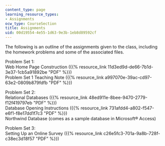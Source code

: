 ```yaml
---
content_type: page
learning_resource_types:
- Assignments
ocw_type: CourseSection
title: Assignments
uid: 00d19554-4e55-1d63-9e3b-1eb8d89592cf
---
```


The following is an outline of the assignments given to the class, including the homework problems and some of the associated files.

Problem Set 1:  
Web Home Page Construction ({{% resource_link 11d3ed9d-de66-7b1d-3e37-1cb5a91892be "PDF" %}})  
Problem Set 1 Teaching Note ({{% resource_link a997070e-39ac-cd97-63e2-0809b879fdfb "PDF" %}})

Problem Set 2:  
Relational Databases ({{% resource_link 48ed911e-8bee-9470-2779-f12f419797eb "PDF" %}})  
Database Opening Instructions ({{% resource_link 731afdd4-a802-f547-e6f1-f8e17dd1f7c3 "PDF" %}})  
Northwind Database (comes as a sample database in Microsoft® Access)

Problem Set 3:  
Setting Up an Online Survey ({{% resource_link c26e5fc3-701a-9a8b-728f-c38ec3d18f57 "PDF" %}})